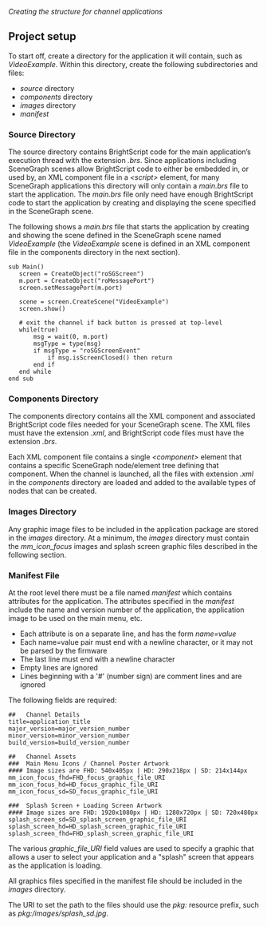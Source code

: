 *Creating the structure for channel applications*

<h2>Project setup</h2>

To start off, create a directory for the application it will contain, such as *VideoExample*. Within this directory, create the following subdirectories and files:

* *source* directory
* *components* directory
* *images* directory
* *manifest*

<h3>Source Directory</h3>

The source directory contains BrightScript code for the main application’s execution thread with the extension *.brs*. Since applications including SceneGraph scenes allow BrightScript code to either be embedded in, or used by, an XML component file in a *&lt;script&gt;* element, for many SceneGraph applications this directory will only contain a *main.brs* file to start the application. The *main.brs* file only need have enough BrightScript code to start the application by creating and displaying the scene specified in the SceneGraph scene.

The following shows a *main.brs* file that starts the application by creating and showing the scene defined in the SceneGraph scene named *VideoExample* (the *VideoExample* scene is defined in an XML component file in the components directory in the next section).

<pre><code>sub Main()
   screen = CreateObject("roSGScreen")
   m.port = CreateObject("roMessagePort")
   screen.setMessagePort(m.port)

   scene = screen.CreateScene("VideoExample")
   screen.show()
   
   # exit the channel if back button is pressed at top-level
   while(true)
       msg = wait(0, m.port)
       msgType = type(msg)
       if msgType = "roSGScreenEvent"
           if msg.isScreenClosed() then return
       end if
   end while
end sub</code></pre>

<h3>Components Directory</h3>

The components directory contains all the XML component and associated BrightScript code files needed for your SceneGraph scene. The XML files must have the extension *.xml*, and BrightScript code files must have the extension *.brs*. 

Each XML component file contains a single *&lt;component&gt;* element that contains a specific SceneGraph node/element tree defining that component. When the channel is launched, all the files with extension *.xml* in the *components* directory are loaded and added to the available types of nodes that can be created.

<h3>Images Directory</h3>

Any graphic image files to be included in the application package are stored in the *images* directory. At a minimum, the *images* directory must contain the *mm_icon_focus* images and splash screen graphic files described in the following section.

<h3>Manifest File</h3>

At the root level there must be a file named *manifest* which contains attributes for the application. The attributes specified in the *manifest* include the name and version number of the application, the application image to be used on the main menu, etc.

* Each attribute is on a separate line, and has the form *name=value*
* Each name=value pair must end with a newline character, or it may not be parsed by the firmware
* The last line must end with a newline character
* Empty lines are ignored
* Lines beginning with a '#' (number sign) are comment lines and are ignored

The following fields are required:

<pre><code>##   Channel Details
title=application_title 
major_version=major_version_number 
minor_version=minor_version_number 
build_version=build_version_number

##   Channel Assets
###  Main Menu Icons / Channel Poster Artwork 
#### Image sizes are FHD: 540x405px | HD: 290x218px | SD: 214x144px
mm_icon_focus_fhd=FHD_focus_graphic_file_URI
mm_icon_focus_hd=HD_focus_graphic_file_URI 
mm_icon_focus_sd=SD_focus_graphic_file_URI 

###  Splash Screen + Loading Screen Artwork 
#### Image sizes are FHD: 1920x1080px | HD: 1280x720px | SD: 720x480px
splash_screen_sd=SD_splash_screen_graphic_file_URI 
splash_screen_hd=HD_splash_screen_graphic_file_URI 
splash_screen_fhd=FHD_splash_screen_graphic_file_URI 
</code></pre>

The various *graphic_file_URI* field values are used to specify a graphic that allows a user to select your application and a "splash" screen that appears as the application is loading.

All graphics files specified in the manifest file should be included in the *images* directory.

The URI to set the path to the files should use the *pkg:* resource prefix, such as *pkg:/images/splash_sd.jpg*.